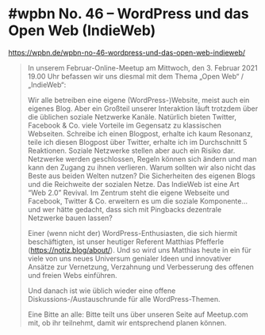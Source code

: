 # #wpbn No. 46 – WordPress und das Open Web (IndieWeb)

https://wpbn.de/wpbn-no-46-wordpress-und-das-open-web-indieweb/

> In unserem Februar-Online-Meetup am Mittwoch, den 3. Februar 2021 19.00 Uhr befassen wir uns diesmal mit dem Thema „Open Web“ / „IndieWeb“:
>
> Wir alle betreiben eine eigene (WordPress-)Website, meist auch ein eigenes Blog. Aber ein Großteil unserer Interaktion läuft trotzdem über die üblichen soziale Netzwerke Kanäle. Natürlich bieten Twitter, Facebook & Co. viele Vorteile im Gegensatz zu klassischen Webseiten. Schreibe ich einen Blogpost, erhalte ich kaum Resonanz, teile ich diesen Blogpost über Twitter, erhalte ich im Durchschnitt 5 Reaktionen. Soziale Netzwerke stellen aber auch ein Risiko dar. Netzwerke werden geschlossen, Regeln können sich ändern und man kann den Zugang zu ihnen verlieren. Warum sollten wir also nicht das Beste aus beiden Welten nutzen? Die Sicherheiten des eigenen Blogs und die Reichweite der sozialen Netze. Das IndieWeb ist eine Art “Web 2.0” Revival. Im Zentrum steht die eigene Webseite und Facebook, Twitter & Co. erweitern es um die soziale Komponente… und wer hätte gedacht, dass sich mit Pingbacks dezentrale Netzwerke bauen lassen?
>
> Einer (wenn nicht der) WordPress-Enthusiasten, die sich hiermit beschäftigten, ist unser heutiger Referent Matthias Pfefferle (https://notiz.blog/about/). Und so wird uns Matthias heute in ein für viele von uns neues Universum genialer Ideen und innovativer Ansätze zur Vernetzung, Verzahnung und Verbesserung des offenen und freien Webs einführen.
>
> Und danach ist wie üblich wieder eine offene Diskussions-/Austauschrunde für alle WordPress-Themen.
>
> Eine Bitte an alle: Bitte teilt uns über unseren Seite auf Meetup.com mit, ob ihr teilnehmt, damit wir entsprechend planen können.

